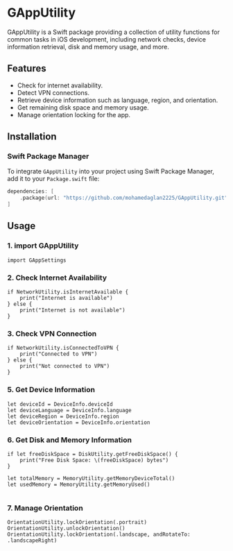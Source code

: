 # GAppUtility

GAppUtility is a Swift package providing a collection of utility functions for common tasks in iOS development, including network checks, device information retrieval, disk and memory usage, and more.

## Features

- Check for internet availability.
- Detect VPN connections.
- Retrieve device information such as language, region, and orientation.
- Get remaining disk space and memory usage.
- Manage orientation locking for the app.

## Installation

### Swift Package Manager

To integrate `GAppUtility` into your project using Swift Package Manager, add it to your `Package.swift` file:

```swift
dependencies: [
    .package(url: "https://github.com/mohamedaglan2225/GAppUtility.git", from: "1.0.0")
]
```

## Usage

### 1. import GAppUtility

```
import GAppSettings
```

### 2. Check Internet Availability

```
if NetworkUtility.isInternetAvailable {
    print("Internet is available")
} else {
    print("Internet is not available")
}

```

### 3. Check VPN Connection

```
if NetworkUtility.isConnectedToVPN {
    print("Connected to VPN")
} else {
    print("Not connected to VPN")
}

```

### 5. Get Device Information

```
let deviceId = DeviceInfo.deviceId
let deviceLanguage = DeviceInfo.language
let deviceRegion = DeviceInfo.region
let deviceOrientation = DeviceInfo.orientation

```



### 6. Get Disk and Memory Information

```
if let freeDiskSpace = DiskUtility.getFreeDiskSpace() {
    print("Free Disk Space: \(freeDiskSpace) bytes")
}

let totalMemory = MemoryUtility.getMemoryDeviceTotal()
let usedMemory = MemoryUtility.getMemoryUsed()


```



### 7. Manage Orientation

```
OrientationUtility.lockOrientation(.portrait)
OrientationUtility.unlockOrientation()
OrientationUtility.lockOrientation(.landscape, andRotateTo: .landscapeRight)

```



















